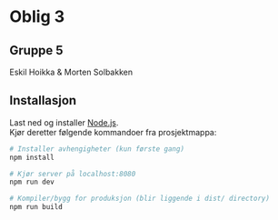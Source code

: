 # Oblig 3

## Gruppe 5

Eskil Hoikka & Morten Solbakken

## Installasjon
Last ned og installer [Node.js](https://nodejs.org/en/download/).
<br>
Kjør deretter følgende kommandoer fra prosjektmappa:

``` bash
# Installer avhengigheter (kun første gang)
npm install

# Kjør server på localhost:8080
npm run dev

# Kompiler/bygg for produksjon (blir liggende i dist/ directory)
npm run build
```
